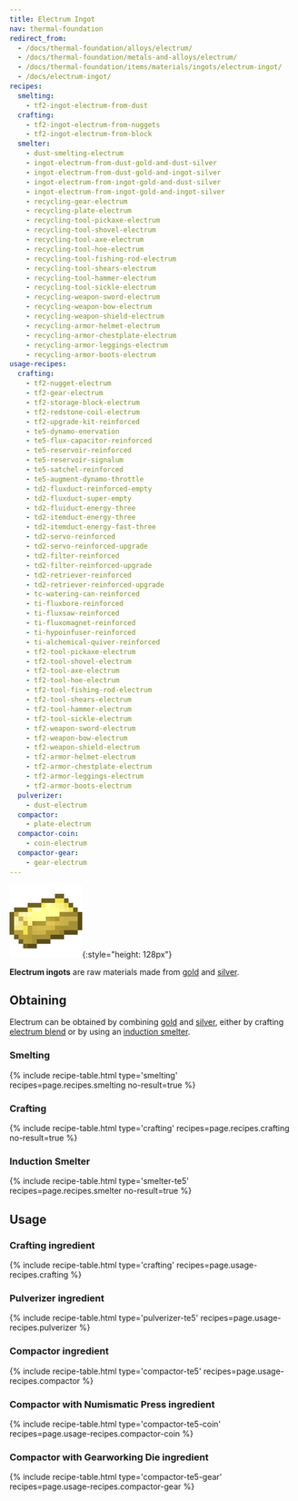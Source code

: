 ```yaml
---
title: Electrum Ingot
nav: thermal-foundation
redirect_from:
  - /docs/thermal-foundation/alloys/electrum/
  - /docs/thermal-foundation/metals-and-alloys/electrum/
  - /docs/thermal-foundation/items/materials/ingots/electrum-ingot/
  - /docs/electrum-ingot/
recipes:
  smelting:
    - tf2-ingot-electrum-from-dust
  crafting:
    - tf2-ingot-electrum-from-nuggets
    - tf2-ingot-electrum-from-block
  smelter:
    - dust-smelting-electrum
    - ingot-electrum-from-dust-gold-and-dust-silver
    - ingot-electrum-from-dust-gold-and-ingot-silver
    - ingot-electrum-from-ingot-gold-and-dust-silver
    - ingot-electrum-from-ingot-gold-and-ingot-silver
    - recycling-gear-electrum
    - recycling-plate-electrum
    - recycling-tool-pickaxe-electrum
    - recycling-tool-shovel-electrum
    - recycling-tool-axe-electrum
    - recycling-tool-hoe-electrum
    - recycling-tool-fishing-rod-electrum
    - recycling-tool-shears-electrum
    - recycling-tool-hammer-electrum
    - recycling-tool-sickle-electrum
    - recycling-weapon-sword-electrum
    - recycling-weapon-bow-electrum
    - recycling-weapon-shield-electrum
    - recycling-armor-helmet-electrum
    - recycling-armor-chestplate-electrum
    - recycling-armor-leggings-electrum
    - recycling-armor-boots-electrum
usage-recipes:
  crafting:
    - tf2-nugget-electrum
    - tf2-gear-electrum
    - tf2-storage-block-electrum
    - tf2-redstone-coil-electrum
    - tf2-upgrade-kit-reinforced
    - te5-dynamo-enervation
    - te5-flux-capacitor-reinforced
    - te5-reservoir-reinforced
    - te5-reservoir-signalum
    - te5-satchel-reinforced
    - te5-augment-dynamo-throttle
    - td2-fluxduct-reinforced-empty
    - td2-fluxduct-super-empty
    - td2-fluiduct-energy-three
    - td2-itemduct-energy-three
    - td2-itemduct-energy-fast-three
    - td2-servo-reinforced
    - td2-servo-reinforced-upgrade
    - td2-filter-reinforced
    - td2-filter-reinforced-upgrade
    - td2-retriever-reinforced
    - td2-retriever-reinforced-upgrade
    - tc-watering-can-reinforced
    - ti-fluxbore-reinforced
    - ti-fluxsaw-reinforced
    - ti-fluxomagnet-reinforced
    - ti-hypoinfuser-reinforced
    - ti-alchemical-quiver-reinforced
    - tf2-tool-pickaxe-electrum
    - tf2-tool-shovel-electrum
    - tf2-tool-axe-electrum
    - tf2-tool-hoe-electrum
    - tf2-tool-fishing-rod-electrum
    - tf2-tool-shears-electrum
    - tf2-tool-hammer-electrum
    - tf2-tool-sickle-electrum
    - tf2-weapon-sword-electrum
    - tf2-weapon-bow-electrum
    - tf2-weapon-shield-electrum
    - tf2-armor-helmet-electrum
    - tf2-armor-chestplate-electrum
    - tf2-armor-leggings-electrum
    - tf2-armor-boots-electrum
  pulverizer:
    - dust-electrum
  compactor:
    - plate-electrum
  compactor-coin:
    - coin-electrum
  compactor-gear:
    - gear-electrum
---
```


![Electrum ingot](/assets/images/thermal-foundation/ingot-electrum.png){:style="height: 128px"}


**Electrum ingots** are raw materials made from
[gold](https://minecraft.gamepedia.com/Gold_Ingot) and
[silver](/docs/thermal-foundation/silver-ingot/).


Obtaining
---------

Electrum can be obtained by combining
[gold](https://minecraft.gamepedia.com/Gold_Ingot) and
[silver](/docs/thermal-foundation/silver-ingot/), either by crafting [electrum
blend](/docs/thermal-foundation/electrum-blend/) or by using an [induction
smelter](/docs/thermal-expansion/induction-smelter/).

### Smelting
{% include recipe-table.html type='smelting' recipes=page.recipes.smelting no-result=true %}

### Crafting
{% include recipe-table.html type='crafting' recipes=page.recipes.crafting no-result=true %}

### Induction Smelter
{% include recipe-table.html type='smelter-te5' recipes=page.recipes.smelter no-result=true %}


Usage
-----

### Crafting ingredient
{% include recipe-table.html type='crafting' recipes=page.usage-recipes.crafting %}

### Pulverizer ingredient
{% include recipe-table.html type='pulverizer-te5' recipes=page.usage-recipes.pulverizer %}

### Compactor ingredient
{% include recipe-table.html type='compactor-te5' recipes=page.usage-recipes.compactor %}

### Compactor with Numismatic Press ingredient
{% include recipe-table.html type='compactor-te5-coin' recipes=page.usage-recipes.compactor-coin %}

### Compactor with Gearworking Die ingredient
{% include recipe-table.html type='compactor-te5-gear' recipes=page.usage-recipes.compactor-gear %}
